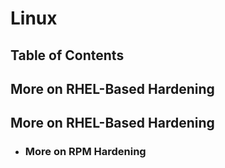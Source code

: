 # Linux

## Table of Contents

## More on RHEL-Based Hardening
## More on RHEL-Based Hardening
- ### More on RPM Hardening

